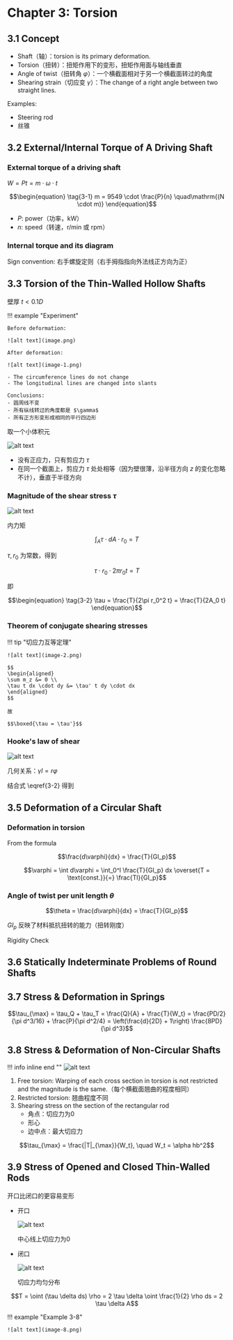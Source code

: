 # Chapter 3: Torsion

## 3.1 Concept

- Shaft（轴）：torsion is its primary deformation.
- Torsion（扭转）：扭矩作用下的变形，扭矩作用面与轴线垂直
- Angle of twist（扭转角 $\varphi$）：一个横截面相对于另一个横截面转过的角度
- Shearing strain（切应变 $\gamma$）：The change of a right angle between two straight lines.

Examples:
- Steering rod
- 丝锥

## 3.2 External/Internal Torque of A Driving Shaft

### External torque of a driving shaft

$W = Pt = m \cdot \omega \cdot t$

$$\begin{equation} \tag{3-1}
    m = 9549 \cdot \frac{P}{n} \quad\mathrm{(N \cdot m)}
\end{equation}$$

- $P$: power（功率，kW）
- $n$: speed（转速，r/min 或 rpm）

### Internal torque and its diagram

Sign convention: 右手螺旋定则（右手拇指指向外法线正方向为正）

## 3.3 Torsion of the Thin-Walled Hollow Shafts

壁厚 $t < 0.1D$

!!! example "Experiment"

    Before deformation:

    ![alt text](image.png)

    After deformation:

    ![alt text](image-1.png)

    - The circumference lines do not change
    - The longitudinal lines are changed into slants

    Conclusions:
    - 圆周线不变
    - 所有纵线转过的角度都是 $\gamma$
    - 所有正方形变形成相同的平行四边形

取一个小体积元

![alt text](image-2.png)

- 没有正应力，只有剪应力 $\tau$
- 在同一个截面上，剪应力 $\tau$ 处处相等（因为壁很薄，沿半径方向 $z$ 的变化忽略不计），垂直于半径方向

### Magnitude of the shear stress $\tau$

![alt text](image-3.png)

内力矩

$$\int_A \tau \cdot dA \cdot r_0 = T$$

$\tau, r_0$ 为常数，得到

$$\tau \cdot r_0 \cdot 2\pi r_0 t = T$$

即

$$\begin{equation} \tag{3-2}
    \tau = \frac{T}{2\pi r_0^2 t} = \frac{T}{2A_0 t}
\end{equation}$$

### Theorem of conjugate shearing stresses

!!! tip "切应力互等定理"

    ![alt text](image-2.png)

    $$
    \begin{aligned}
    \sum m_z &= 0 \\
    \tau t dx \cdot dy &= \tau' t dy \cdot dx
    \end{aligned}
    $$

    故

    $$\boxed{\tau = \tau'}$$

### Hooke's law of shear

![alt text](image-4.png)

几何关系：$\gamma l = r \varphi$

结合式 \eqref{3-2} 得到





## 3.5 Deformation of a Circular Shaft

### Deformation in torsion

From the formula

$$\frac{d\varphi}{dx} = \frac{T}{GI_p}$$

$$\varphi = \int d\varphi = \int_0^l \frac{T}{GI_p} dx \overset{T = \text{const.}}{=} \frac{Tl}{GI_p}$$

### Angle of twist per unit length $\theta$

$$\theta = \frac{d\varphi}{dx} = \frac{T}{GI_p}$$

$GI_p$ 反映了材料抵抗扭转的能力（扭转刚度）

Rigidity Check

## 3.6 Statically Indeterminate Problems of Round Shafts

## 3.7 Stress & Deformation in Springs

$$\tau_{\max} = \tau_Q + \tau_T = \frac{Q}{A} + \frac{T}{W_t} = \frac{PD/2}{\pi d^3/16} + \frac{P}{\pi d^2/4} = \left(\frac{d}{2D} + 1\right) \frac{8PD}{\pi d^3}$$

## 3.8 Stress & Deformation of Non-Circular Shafts

!!! info inline end ""
    ![alt text](image-5.png)

1. Free torsion: Warping of each cross section in torsion is not restricted and the magnitude is the same.（每个横截面翘曲的程度相同）
2. Restricted torsion: 翘曲程度不同
3. Shearing stress on the section of the rectangular rod
   - 角点：切应力为0
   - 形心
   - 边中点：最大切应力

$$\tau_{\max} = \frac{|T|_{\max}}{W_t}, \quad W_t = \alpha hb^2$$

## 3.9 Stress of Opened and Closed Thin-Walled Rods

开口比闭口的更容易变形

- 开口

  ![alt text](image-6.png)

  中心线上切应力为0

- 闭口

  ![alt text](image-7.png)

  切应力均匀分布

$$T = \oint (\tau \delta ds) \rho = 2 \tau \delta \oint \frac{1}{2} \rho ds = 2 \tau \delta A$$

!!! example "Example 3-8"

    ![alt text](image-8.png)